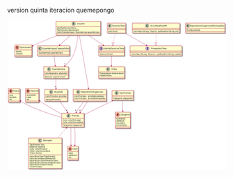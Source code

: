 


version quinta iteracion quemepongo


![Aquí la descripción de la imagen por si no carga](https://raw.githubusercontent.com/heinHertz/QueMePongoQuintaIteracion/master/diagrama5.png)
